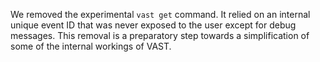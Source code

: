 We removed the experimental `vast get` command. It relied on an internal unique
event ID that was never exposed to the user except for debug messages. This
removal is a preparatory step towards a simplification of some of the internal
workings of VAST.
